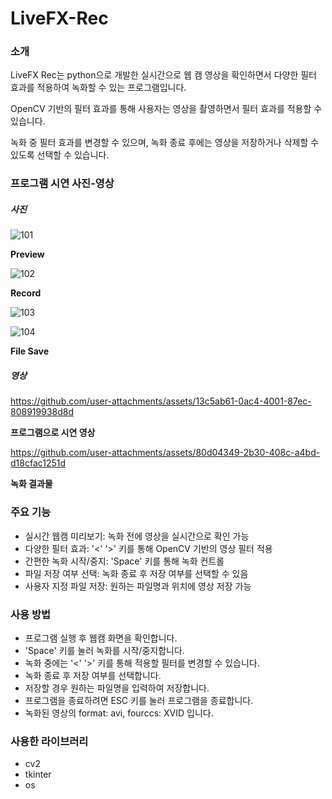 # LiveFX-Rec

### 소개
LiveFX Rec는 python으로 개발한 실시간으로 웹 캠 영상을 확인하면서 다양한 필터 효과를 적용하여 녹화할 수 있는 프로그램입니다. 

OpenCV 기반의 필터 효과를 통해 사용자는 영상을 촬영하면서 필터 효과를 적용할 수 있습니다. 

녹화 중 필터 효과를 변경할 수 있으며, 녹화 종료 후에는 영상을 저장하거나 삭제할 수 있도록 선택할 수 있습니다. 

### 프로그램 시연 사진-영상
##### 사진

![101](https://github.com/user-attachments/assets/7a1a9ad3-58ce-46cd-abe9-efd2ddc8e5d6)

**Preview**

![102](https://github.com/user-attachments/assets/6ef79ed9-f3c6-495a-92d3-73084d617222)

**Record**

![103](https://github.com/user-attachments/assets/8b6d04e4-3aa2-4210-8333-d3dbf0ce15bd)

![104](https://github.com/user-attachments/assets/b61cb9bf-b029-466f-9a7d-d50f4baaf69f)

**File Save**

##### 영상

https://github.com/user-attachments/assets/13c5ab61-0ac4-4001-87ec-808919938d8d

**프로그램으로 시연 영상**

https://github.com/user-attachments/assets/80d04349-2b30-408c-a4bd-d18cfac1251d

**녹화 결과물**



### 주요 기능
- 실시간 웹캠 미리보기: 녹화 전에 영상을 실시간으로 확인 가능
- 다양한 필터 효과: '<' '>' 키를 통해 OpenCV 기반의 영상 필터 적용
- 간편한 녹화 시작/중지: 'Space' 키를 통해 녹화 컨트롤
- 파일 저장 여부 선택: 녹화 종료 후 저장 여부를 선택할 수 있음
- 사용자 지정 파일 저장: 원하는 파일명과 위치에 영상 저장 가능

### 사용 방법
- 프로그램 실행 후 웹캠 화면을 확인합니다.
- 'Space' 키를 눌러 녹화를 시작/중지합니다.
- 녹화 중에는 '<' '>' 키를 통해 적용할 필터를 변경할 수 있습니다.
- 녹화 종료 후 저장 여부를 선택합니다.
- 저장할 경우 원하는 파일명을 입력하여 저장합니다.
- 프로그램을 종료하려면 ESC 키를 눌러 프로그램을 종료합니다.
- 녹화된 영상의 format: avi, fourccs: XVID 입니다.

### 사용한 라이브러리
- cv2
- tkinter
- os
